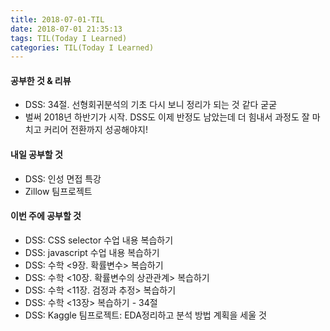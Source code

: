 ```yaml
---
title: 2018-07-01-TIL
date: 2018-07-01 21:35:13
tags: TIL(Today I Learned)
categories: TIL(Today I Learned)
---
```


#### 공부한 것 & 리뷰
- DSS: 34절. 선형회귀분석의 기초
다시 보니 정리가 되는 것 같다 굳굳
- 벌써 2018년 하반기가 시작. DSS도 이제 반정도 남았는데 더 힘내서 과정도 잘 마치고 커리어 전환까지 성공해야지! 

#### 내일 공부할 것
- DSS: 인성 면접 특강
- Zillow 팀프로젝트


#### 이번 주에 공부할 것
- DSS: CSS selector 수업 내용 복습하기
- DSS: javascript 수업 내용 복습하기
- DSS: 수학 <9장. 확률변수> 복습하기
- DSS: 수학 <10장. 확률변수의 상관관계> 복습하기
- DSS: 수학 <11장. 검정과 추정> 복습하기
- DSS: 수학 <13장> 복습하기 - 34절
- DSS: Kaggle 팀프로젝트: EDA정리하고 분석 방법 계획을 세울 것